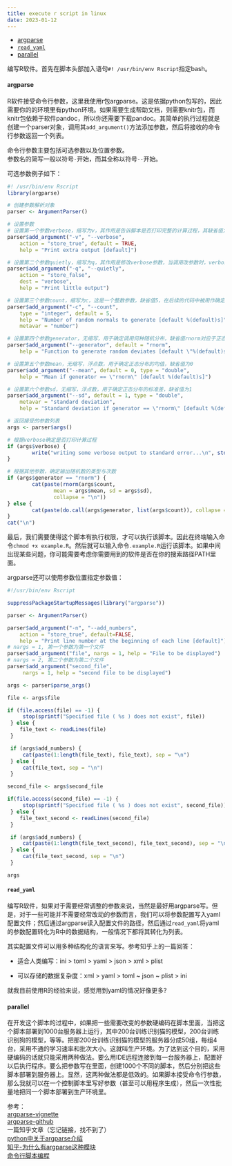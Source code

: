 ```yaml
---
title: execute r script in linux
date: 2023-01-12
---
```


- [argparse](#argparse)
- [`read_yaml`](#read_yaml)
- [parallel](#parallel)

编写R软件。首先在脚本头部加入语句`#! /usr/bin/env Rscript`指定bash。

#### argparse

R软件接受命令行参数，这里我使用r包argparse。这是依据python包写的，因此需要你的的环境里有python环境。如果需要生成帮助文档，则需要knitr包，而knitr包依赖于软件pandoc，所以你还需要下载pandoc。其简单的执行过程就是创建一个parser对象，调用其`add_argument()`方法添加参数，然后将接收的命令行参数返回一个列表。

命令行参数主要包括可选参数以及位置参数。  
参数名的简写一般以符号`-`开始，而其全称以符号`--`开始。

可选参数例子如下：

```r
#! /usr/bin/env Rscript
library(argparse)

# 创建参数解析对象
parser <- ArgumentParser()

# 设置参数
# 设置第一个参数verbose，缩写为v，其作用是告诉脚本是否打印完整的计算过程，其缺省值为TRUE
parser$add_argument("-v", "--verbose",
    action = "store_true", default = TRUE,
    help = "Print extra output [default]")

# 设置第二个参数quietly，缩写为q，其作用是修改verbose参数，当调用改参数时，verbose被修改为FALSE，从而导致不再打印计算过程
parser$add_argument("-q", "--quietly",
    action = "store_false",
    dest = "verbose",
    help = "Print little output")

# 设置第三个参数count，缩写为c，这是一个整数参数，缺省值5，在后续的代码中被用作确定输出随机数的个数
parser$add_argument("-c", "--count",
    type = "integer", default = 5,
    help = "Number of random normals to generate [default %(default)s]",
    metavar = "number")

# 设置第四个参数generator，无缩写，用于确定调用何种随机分布，缺省值rnorm对应于正态分布
parser$add_argument("--generator", default = "rnorm",
    help = "Function to generate random deviates [default \"%(default)s\"]")

# 设置第五个参数mean，无缩写，浮点数，用于确定正态分布的均值，缺省值为0
parser$add_argument("--mean", default = 0, type = "double",
    help = "Mean if generator == \"rnorm\" [default %(default)s]")

# 设置第六个参数sd，无缩写，浮点数，用于确定正态分布的标准差，缺省值为1
parser$add_argument("--sd", default = 1, type = "double",
    metavar = "standard deviation",
    help = "Standard deviation if generator == \"rnorm\" [default %(default)s]")

# 返回接受的参数列表
args <- parser$args()

# 根据verbose确定是否打印计算过程
if (args$verbose) {
        write("writing some verbose output to standard error...\n", stderr())
}

# 根据其他参数，确定输出随机数的类型与次数
if (args$generator == "rnorm") {
        cat(paste(rnorm(args$count,
               mean = args$mean, sd = args$sd),
               collapse = "\n"))
} else {
        cat(paste(do.call(args$generator, list(args$count)), collapse = "\n"))
}
cat("\n")
```

最后，我们需要使得这个脚本有执行权限，才可以执行该脚本。因此在终端输入命令`chmod +x example.R`。然后就可以输入命令`.example.R`运行该脚本。如果中间出现某些问题，你可能需要考虑你需要用到的软件是否在你的搜索路径PATH里面。

argparse还可以使用参数位置指定参数值：

```r
#!/usr/bin/env Rscript

suppressPackageStartupMessages(library("argparse"))

parser <- ArgumentParser()

parser$add_argument("-n", "--add_numbers",
    action = "store_true", default=FALSE,
    help = "Print line number at the beginning of each line [default]")
# nargs = 1, 第一个参数为第一个文件
parser$add_argument("file", nargs = 1, help = "File to be displayed")
# nargs = 2, 第二个参数为第二个文件
parser$add_argument("second_file",
     nargs = 1, help = "second file to be displayed")

args <- parser$parse_args()

file <- args$file

if (file.access(file) == -1) {
     stop(sprintf("Specified file ( %s ) does not exist", file))
 } else {
    file_text <- readLines(file)
 }

 if (args$add_numbers) {
     cat(paste(1:length(file_text), file_text), sep = "\n")
 } else {
     cat(file_text, sep = "\n")
 }

second_file <- args$second_file

if(file.access(second_file) == -1) {
     stop(sprintf("Specified file ( %s ) does not exist", second_file))
 } else {
    file_text_second <- readLines(second_file)
 }

 if (args$add_numbers) {
     cat(paste(1:length(file_text_second), file_text_second), sep = "\n")
 } else {
     cat(file_text_second, sep = "\n")
 }

args
```

#### `read_yaml`

编写R软件，如果对于需要经常调整的参数来说，当然是最好用argparse写。但是，对于一些可能并不需要经常改动的参数而言，我们可以将参数配置写入yaml配置文件；然后通过argparse读入配置文件的路径，然后通过`read_yaml`将yaml的参数配置转化为R中的数据结构，一般情况下都将其转化为列表。

其实配置文件可以用多种结构化的语言来写。参考知乎上的一篇回答：

- 适合人类编写：ini > toml > yaml > json > xml > plist

- 可以存储的数据复杂度：xml > yaml > toml ~ json ~ plist > ini

就我目前使用R的经验来说，感觉用到yaml的情况好像更多?

#### parallel

在开发这个脚本的过程中，如果把一些需要改变的参数硬编码在脚本里面，当把这个脚本部署到1000台服务器上运行，其中200台训练识别猫的模型，200台训练识别狗的模型，等等。把那200台训练识别猫的模型的服务器分成50组，每组4台，采用不通的学习速率和批次大小。这就叫生产环境。为了达到这个目的，采用硬编码的话就只能采用两种做法。要么用IDE远程连接到每一台服务器上，配置好以后执行程序。要么把参数写在里面，创建1000个不同的脚本，然后分别把这些脚本部署到服务器上。显然，这两种做法都是低效的。如果脚本接受命令行参数，那么我就可以在一个控制脚本里写好参数（甚至可以用程序生成），然后一次性批量地把同一个脚本部署到生产环境里。

参考：  
[argparse-vignette](https://cran.r-project.org/web/packages/argparse/vignettes/argparse.html)  
[argparse-github](https://github.com/trevorld/r-argparse)  
一篇知乎文章（忘记链接，找不到了）  
[python中关于argparse介绍](https://docs.python.org/zh-cn/3/library/argparse.html)  
[知乎-为什么有argparse这种模块](https://www.zhihu.com/question/432917591)  
[命令行脚本编程](https://datascienceatthecommandline.com/2e/)  

